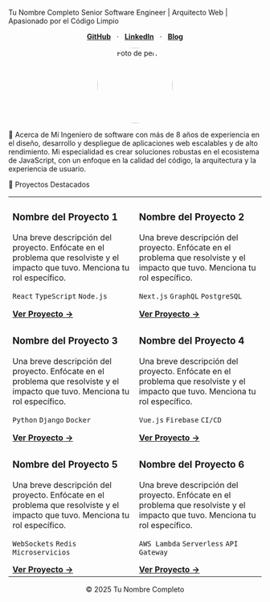 Tu Nombre Completo
Senior Software Engineer | Arquitecto Web | Apasionado por el Código Limpio

<p align="center">
<a href="#" target="_blank"><strong>GitHub</strong></a> &nbsp;&nbsp;&middot;&nbsp;&nbsp;
<a href="#" target="_blank"><strong>LinkedIn</strong></a> &nbsp;&nbsp;&middot;&nbsp;&nbsp;
<a href="#" target="_blank"><strong>Blog</strong></a>
</p>

<p align="center">
<img src="https://placehold.co/150x150/111827/34D399?text=Yo" alt="Foto de perfil" width="150" style="border-radius:50%;">
</p>

👋 Acerca de Mí
Ingeniero de software con más de 8 años de experiencia en el diseño, desarrollo y despliegue de aplicaciones web escalables y de alto rendimiento. Mi especialidad es crear soluciones robustas en el ecosistema de JavaScript, con un enfoque en la calidad del código, la arquitectura y la experiencia de usuario.

🚀 Proyectos Destacados
<table>
<tr>
<td width="50%" valign="top">
<h3>Nombre del Proyecto 1</h3>
<p>Una breve descripción del proyecto. Enfócate en el problema que resolviste y el impacto que tuvo. Menciona tu rol específico.</p>
<p>
<code>React</code> <code>TypeScript</code> <code>Node.js</code>
</p>
<a href="#" target="_blank"><strong>Ver Proyecto &rarr;</strong></a>
</td>
<td width="50%" valign="top">
<h3>Nombre del Proyecto 2</h3>
<p>Una breve descripción del proyecto. Enfócate en el problema que resolviste y el impacto que tuvo. Menciona tu rol específico.</p>
<p>
<code>Next.js</code> <code>GraphQL</code> <code>PostgreSQL</code>
</p>
<a href="#" target="_blank"><strong>Ver Proyecto &rarr;</strong></a>
</td>
</tr>
<tr>
<td width="50%" valign="top">
<h3>Nombre del Proyecto 3</h3>
<p>Una breve descripción del proyecto. Enfócate en el problema que resolviste y el impacto que tuvo. Menciona tu rol específico.</p>
<p>
<code>Python</code> <code>Django</code> <code>Docker</code>
</p>
<a href="#" target="_blank"><strong>Ver Proyecto &rarr;</strong></a>
</td>
<td width="50%" valign="top">
<h3>Nombre del Proyecto 4</h3>
<p>Una breve descripción del proyecto. Enfócate en el problema que resolviste y el impacto que tuvo. Menciona tu rol específico.</p>
<p>
<code>Vue.js</code> <code>Firebase</code> <code>CI/CD</code>
</p>
<a href="#" target="_blank"><strong>Ver Proyecto &rarr;</strong></a>
</td>
</tr>
<tr>
<td width="50%" valign="top">
<h3>Nombre del Proyecto 5</h3>
<p>Una breve descripción del proyecto. Enfócate en el problema que resolviste y el impacto que tuvo. Menciona tu rol específico.</p>
<p>
<code>WebSockets</code> <code>Redis</code> <code>Microservicios</code>
</p>
<a href="#" target="_blank"><strong>Ver Proyecto &rarr;</strong></a>
</td>
<td width="50%" valign="top">
<h3>Nombre del Proyecto 6</h3>
<p>Una breve descripción del proyecto. Enfócate en el problema que resolviste y el impacto que tuvo. Menciona tu rol específico.</p>
<p>
<code>AWS Lambda</code> <code>Serverless</code> <code>API Gateway</code>
</p>
<a href="#" target="_blank"><strong>Ver Proyecto &rarr;</strong></a>
</td>
</tr>
</table>

<p align="center">
&copy; 2025 Tu Nombre Completo
</p>